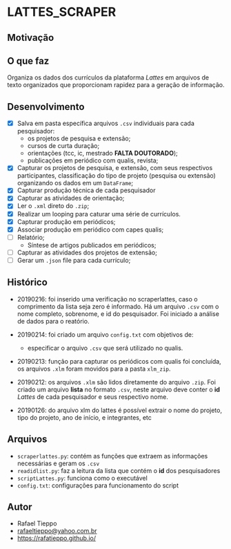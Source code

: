 # LATTES_SCRAPER

## Motivação


## O que faz

Organiza os dados dos currículos da plataforma *Lattes* em arquivos de
texto organizados que proporcionam rapidez para a geração de
informação. 

## Desenvolvimento

- [X] Salva em pasta específica arquivos `.csv` individuais para cada
pesquisador:
    - os projetos de pesquisa e extensão;
    - cursos de curta duração;
    - orientações (tcc, ic, mestrado **FALTA DOUTORADO**);
    - publicações em periódico com qualis, revista;
- [X] Capturar os projetos de pesquisa, e extensão, com seus respectivos
participantes, classificação do tipo de projeto (pesquisa ou extensão)
organizando os dados em um `DataFrame`; 
- [X] Capturar produção técnica de cada pesquisador
- [X] Capturar as atividades de orientação;
- [X] Ler o `.xml` direto do `.zip`;
- [X] Realizar um looping para caturar uma série de currículos.
- [X] Capturar produção em periódicos;
- [X] Associar produção em periódico com capes qualis;
- [ ] Relatório;
    - Síntese de artigos publicados em periódicos;
- [ ] Capturar as atividades dos projetos de extensão;
- [ ] Gerar um `.json` file para cada currículo;

## Histórico

- 20190216: foi inserido uma verificação no scraperlattes, caso o
comprimento da lista seja zero é informado. Há um arquivo `.csv` com o
nome completo, sobrenome, e id do pesquisador. Foi iniciado a análise de
dados para o reatório.

- 20190214: foi criado um arquivo `config.txt` com objetivos de:
    - especificar o arquivo `.csv` que será utilizado no qualis.

- 20190213: função para capturar os periódicos com qualis foi concluída,
os arquivos `.xlm` foram movidos para a pasta `xlm_zip`.

- 20190212: os arquivos `.xlm` são lidos diretamente do arquivo
`.zip`. Foi criado um arquivo **lista** no formato `.csv`, neste arquivo
deve conter o **id** *Lattes* de cada pesquisador e seus respectivo nome.

- 20190126: do arquivo xlm do lattes é possível extrair o nome do
projeto, tipo do projeto, ano de início, e integrantes, etc

## Arquivos

- `scraperlattes.py`: contém as funções que extraem as informações
necessárias e geram os `.csv`
- `readidlist.py`: faz a leitura da lista que contém o **id** dos pesquisadores 
- `scriptLattes.py`: funciona como o executável
- `config.txt`: configurações para funcionamento do script

## Autor

- Rafael Tieppo
- rafaeltieppo@yahoo.com.br
- https://rafatieppo.github.io/



